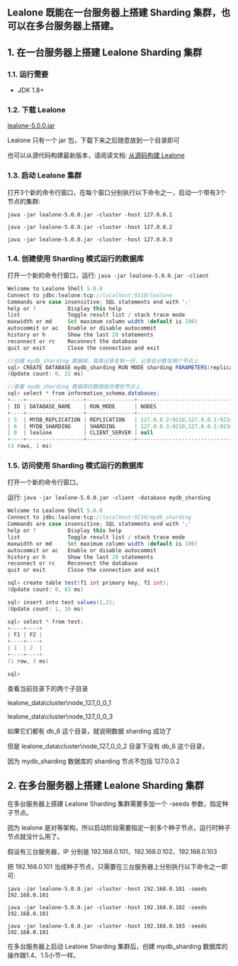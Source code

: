 ## Lealone 既能在一台服务器上搭建 Sharding 集群，也可以在多台服务器上搭建。


## 1. 在一台服务器上搭建 Lealone Sharding 集群


### 1.1. 运行需要

* JDK 1.8+


### 1.2. 下载 Lealone

[lealone-5.0.0.jar](https://github.com/lealone/Lealone/releases/download/lealone-5.0.0-rc-14/lealone-5.0.0.jar)

Lealone 只有一个 jar 包，下载下来之后随意放到一个目录即可

也可以从源代码构建最新版本，请阅读文档: [从源码构建 Lealone](https://github.com/lealone/Lealone-Docs/blob/master/%E5%BA%94%E7%94%A8%E6%96%87%E6%A1%A3/%E4%BB%8E%E6%BA%90%E7%A0%81%E6%9E%84%E5%BB%BALealone.md)


### 1.3. 启动 Lealone 集群

打开3个新的命令行窗口，在每个窗口分别执行以下命令之一，启动一个带有3个节点的集群:

`java -jar lealone-5.0.0.jar -cluster -host 127.0.0.1`

`java -jar lealone-5.0.0.jar -cluster -host 127.0.0.2`

`java -jar lealone-5.0.0.jar -cluster -host 127.0.0.3`


### 1.4. 创建使用 Sharding 模式运行的数据库

打开一个新的命令行窗口，运行: `java -jar lealone-5.0.0.jar -client`

```java
Welcome to Lealone Shell 5.0.0
Connect to jdbc:lealone:tcp://localhost:9210/lealone
Commands are case insensitive; SQL statements end with ';'
help or ?          Display this help
list               Toggle result list / stack trace mode
maxwidth or md     Set maximum column width (default is 100)
autocommit or ac   Enable or disable autocommit
history or h       Show the last 20 statements
reconnect or rc    Reconnect the database
quit or exit       Close the connection and exit

//创建 mydb_sharding 数据库，每条记录复制一份，记录会分散在两个节点上
sql> CREATE DATABASE mydb_sharding RUN MODE sharding PARAMETERS(replication_factor: 1, assignment_factor: 2);
(Update count: 0, 22 ms)

//查看 mydb_sharding 数据库的数据放在哪些节点上
sql> select * from information_schema.databases;
+----+------------------+---------------+-------------------------------+
| ID | DATABASE_NAME    | RUN_MODE      | NODES                         |
+----+------------------+---------------+-------------------------------+
| 5  | MYDB_REPLICATION | REPLICATION   | 127.0.0.2:9210,127.0.0.1:9210 |
| 6  | MYDB_SHARDING    | SHARDING      | 127.0.0.3:9210,127.0.0.1:9210 |
| 0  | lealone          | CLIENT_SERVER | null                          |
+----+------------------+---------------+-------------------------------+
(3 rows, 1 ms)
```


### 1.5. 访问使用 Sharding 模式运行的数据库

打开一个新的命令行窗口，

运行: `java -jar lealone-5.0.0.jar -client -database mydb_sharding`

```java
Welcome to Lealone Shell 5.0.0
Connect to jdbc:lealone:tcp://localhost:9210/mydb_sharding
Commands are case insensitive; SQL statements end with ';'
help or ?          Display this help
list               Toggle result list / stack trace mode
maxwidth or md     Set maximum column width (default is 100)
autocommit or ac   Enable or disable autocommit
history or h       Show the last 20 statements
reconnect or rc    Reconnect the database
quit or exit       Close the connection and exit

sql> create table test(f1 int primary key, f2 int);
(Update count: 0, 63 ms)

sql> insert into test values(1,2);
(Update count: 1, 16 ms)

sql> select * from test;
+----+----+
| F1 | F2 |
+----+----+
| 1  | 2  |
+----+----+
(1 row, 3 ms)

sql>
```

查看当前目录下的两个子目录

lealone_data\cluster\node_127_0_0_1

lealone_data\cluster\node_127_0_0_3

如果它们都有 db_6 这个目录，就说明数据 sharding 成功了

但是 lealone_data\cluster\node_127_0_0_2 目录下没有 db_6 这个目录，

因为 mydb_sharding 数据库的 sharding 节点不包括 127.0.0.2


## 2. 在多台服务器上搭建 Lealone Sharding 集群

在多台服务器上搭建 Lealone Sharding 集群需要多加一个 -seeds 参数，指定种子节点。

因为 lealone 是对等架构，所以启动阶段需要指定一到多个种子节点，运行时种子节点就没什么用了。

假设有三台服务器，IP 分别是 192.168.0.101、192.168.0.102、192.168.0.103

把 192.168.0.101 当成种子节点，只需要在三台服务器上分别执行以下命令之一即可:

`java -jar lealone-5.0.0.jar -cluster -host 192.168.0.101 -seeds 192.168.0.101`

`java -jar lealone-5.0.0.jar -cluster -host 192.168.0.102 -seeds 192.168.0.101`

`java -jar lealone-5.0.0.jar -cluster -host 192.168.0.103 -seeds 192.168.0.101`

在多台服务器上启动 Lealone Sharding 集群后，创建 mydb_sharding 数据库的操作跟1.4、1.5小节一样。

